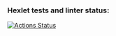 ### Hexlet tests and linter status:
[![Actions Status](https://github.com/AnnaKotkova/qa-engineer-project-85/actions/workflows/hexlet-check.yml/badge.svg)](https://github.com/AnnaKotkova/qa-engineer-project-85/actions)